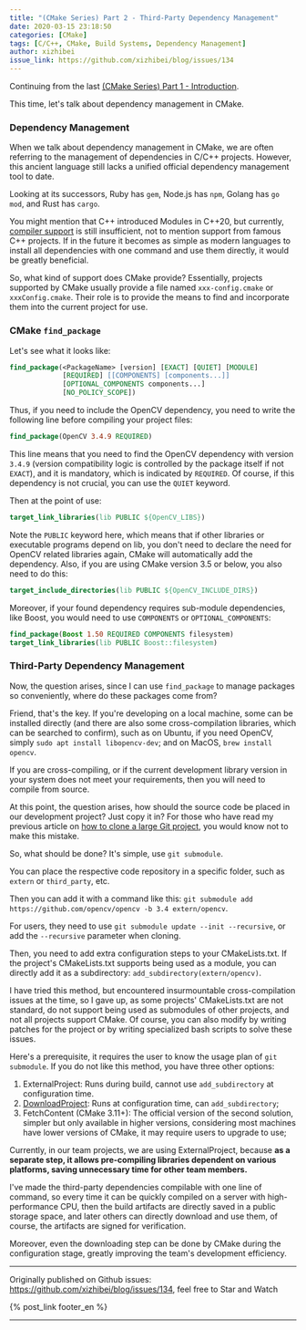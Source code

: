 ```yaml
---
title: "(CMake Series) Part 2 - Third-Party Dependency Management"
date: 2020-03-15 23:18:50
categories: [CMake]
tags: [C/C++, CMake, Build Systems, Dependency Management]
author: xizhibei
issue_link: https://github.com/xizhibei/blog/issues/134
---
```

 <!-- en_title: cmake-2-third-party-dependency-management -->

Continuing from the last [(CMake Series) Part 1 - Introduction](/en/2020/03/09/cmake-1-introduction/).

This time, let's talk about dependency management in CMake.

### Dependency Management

When we talk about dependency management in CMake, we are often referring to the management of dependencies in C/C++ projects. However, this ancient language still lacks a unified official dependency management tool to date.

Looking at its successors, Ruby has `gem`, Node.js has `npm`, Golang has `go mod`, and Rust has `cargo`.

You might mention that C++ introduced Modules in C++20, but currently, [compiler support](https://en.cppreference.com/w/cpp/compiler_support) is still insufficient, not to mention support from famous C++ projects. If in the future it becomes as simple as modern languages to install all dependencies with one command and use them directly, it would be greatly beneficial.

So, what kind of support does CMake provide? Essentially, projects supported by CMake usually provide a file named `xxx-config.cmake` or `xxxConfig.cmake`. Their role is to provide the means to find and incorporate them into the current project for use.

### CMake `find_package`

Let's see what it looks like:

```cmake
find_package(<PackageName> [version] [EXACT] [QUIET] [MODULE]
             [REQUIRED] [[COMPONENTS] [components...]]
             [OPTIONAL_COMPONENTS components...]
             [NO_POLICY_SCOPE])
```

Thus, if you need to include the OpenCV dependency, you need to write the following line before compiling your project files:

```cmake
find_package(OpenCV 3.4.9 REQUIRED)
```

This line means that you need to find the OpenCV dependency with version `3.4.9` (version compatibility logic is controlled by the package itself if not `EXACT`), and it is mandatory, which is indicated by `REQUIRED`. Of course, if this dependency is not crucial, you can use the `QUIET` keyword.

Then at the point of use:

```cmake
target_link_libraries(lib PUBLIC ${OpenCV_LIBS})
```

Note the `PUBLIC` keyword here, which means that if other libraries or executable programs depend on lib, you don't need to declare the need for OpenCV related libraries again, CMake will automatically add the dependency. Also, if you are using CMake version 3.5 or below, you also need to do this:

```cmake
target_include_directories(lib PUBLIC ${OpenCV_INCLUDE_DIRS})
```

Moreover, if your found dependency requires sub-module dependencies, like Boost, you would need to use `COMPONENTS` or `OPTIONAL_COMPONENTS`:

```cmake
find_package(Boost 1.50 REQUIRED COMPONENTS filesystem)
target_link_libraries(lib PUBLIC Boost::filesystem)
```

### Third-Party Dependency Management

Now, the question arises, since I can use `find_package` to manage packages so conveniently, where do these packages come from?

Friend, that's the key. If you're developing on a local machine, some can be installed directly (and there are also some cross-compilation libraries, which can be searched to confirm), such as on Ubuntu, if you need OpenCV, simply `sudo apt install libopencv-dev`; and on MacOS, `brew install opencv`.

If you are cross-compiling, or if the current development library version in your system does not meet your requirements, then you will need to compile from source.

At this point, the question arises, how should the source code be placed in our development project? Just copy it in? For those who have read my previous article on [how to clone a large Git project](https://github.com/xizhibei/blog/issues/131), you would know not to make this mistake.

So, what should be done? It's simple, use `git submodule`.

You can place the respective code repository in a specific folder, such as `extern` or `third_party`, etc.

Then you can add it with a command like this: `git submodule add https://github.com/opencv/opencv -b 3.4 extern/opencv`.

For users, they need to use `git submodule update --init --recursive`, or add the `--recursive` parameter when cloning.

Then, you need to add extra configuration steps to your CMakeLists.txt. If the project's CMakeLists.txt supports being used as a module, you can directly add it as a subdirectory: `add_subdirectory(extern/opencv)`.

I have tried this method, but encountered insurmountable cross-compilation issues at the time, so I gave up, as some projects' CMakeLists.txt are not standard, do not support being used as submodules of other projects, and not all projects support CMake. Of course, you can also modify by writing patches for the project or by writing specialized bash scripts to solve these issues.

Here's a prerequisite, it requires the user to know the usage plan of `git submodule`. If you do not like this method, you have three other options:

1. ExternalProject: Runs during build, cannot use `add_subdirectory` at configuration time.
2. [DownloadProject](https://github.com/Crascit/DownloadProject): Runs at configuration time, can `add_subdirectory`;
3. FetchContent (CMake 3.11+): The official version of the second solution, simpler but only available in higher versions, considering most machines have lower versions of CMake, it may require users to upgrade to use;

Currently, in our team projects, we are using ExternalProject, because **as a separate step, it allows pre-compiling libraries dependent on various platforms, saving unnecessary time for other team members.**

I've made the third-party dependencies compilable with one line of command, so every time it can be quickly compiled on a server with high-performance CPU, then the build artifacts are directly saved in a public storage space, and later others can directly download and use them, of course, the artifacts are signed for verification.

Moreover, even the downloading step can be done by CMake during the configuration stage, greatly improving the team's development efficiency.


***
Originally published on Github issues: https://github.com/xizhibei/blog/issues/134, feel free to Star and Watch

{% post_link footer_en %}
***
